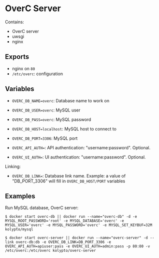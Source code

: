OverC Server
============

Contains:

* OverC server
* uwsgi
* nginx

Exports
-------

* nginx on `80`
* `/etc/overc`: configuration

Variables
---------

* `OVERC_DB_NAME=overc`: Database name to work on
* `OVERC_DB_USER=overc`: MySQL user
* `OVERC_DB_PASS=overc`: MySQL password
* `OVERC_DB_HOST=localhost`: MySQL host to connect to
* `OVERC_DB_PORT=3306`: MySQL port

* `OVERC_API_AUTH=`: API authentication: "username:password". Optional.
* `OVERC_UI_AUTH=`: UI authentication: "username:password". Optional.

Linking:

* `OVERC_DB_LINK=`: Database link name. Example: a value of "DB_PORT_3306" will fill in `OVERC_DB_HOST/PORT` variables

Examples
--------

Run MySQL database, OverC server:

    $ docker start overc-db || docker run --name="overc-db" -d -e MYSQL_ROOT_PASSWORD='root' -e MYSQL_DATABASE='overc' -e MYSQL_USER='overc' -e MYSQL_PASSWORD='overc' -e MYSQL_SET_KEYBUF=32M kolypto/mysql

    $ docker start overc-server || docker run --name="overc-server" -d --link overc-db:db -e OVERC_DB_LINK=DB_PORT_3306 -e OVERC_API_AUTH=apiuser:pass -e OVERC_UI_AUTH=admin:pass -p 80:80 -v /etc/overc:/etc/overc kolypto/overc-server
